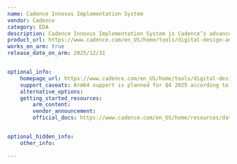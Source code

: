 ```yaml
---
name: Cadence Innovus Implementation System
vendor: Cadence
category: EDA
description: Cadence Innovus Implementation System is Cadence’s advanced digital design platform optimized for the latest process nodes (16nm → 3nm), enabling designers to meet stringent PPA (Power, Performance, Area) and TAT (Turnaround Time) requirements. With massively parallel architecture, solver-based placement, advanced optimization, machine learning, and seamless integration with Cadence signoff tools, it accelerates physical implementation while ensuring power integrity, scalability, and faster design closure.
product_url: https://www.cadence.com/en_US/home/tools/digital-design-and-signoff/soc-implementation-and-floorplanning/innovus-implementation-system.html
works_on_arm: true
release_date_on_arm: 2025/12/31


optional_info:
    homepage_url: https://www.cadence.com/en_US/home/tools/digital-design-and-signoff/soc-implementation-and-floorplanning/innovus-implementation-system.html
    support_caveats: Arm64 support is planned for Q4 2025 according to Cadence’s platform roadmap. For early-access builds, contact arm-ecosystem@cadence.com.
    alternative_options:
    getting_started_resources:
        arm_content:
        vendor_announcement:
        official_docs: https://www.cadence.com/en_US/home/resources/datasheets/innovus-implementation-system-ds.html


optional_hidden_info:
    other_info:

---
```

